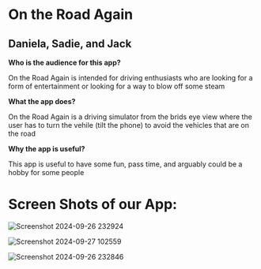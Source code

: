 # On the Road Again
## Daniela, Sadie, and Jack


**Who is the audience for this app?**

On the Road Again is intended for driving enthusiasts who are looking
for a form of entertainment or looking for a way to blow off some steam

**What the app does?**

On the Road Again is a driving simulator from the brids eye view where the user has to 
turn the vehile (tilt the phone) to avoid the vehicles that are on the road

**Why the app is useful?**

This app is useful to have some fun, pass time, and arguably could be a hobby for some 
people

# Screen Shots of our App: 
![Screenshot 2024-09-26 232924](https://github.com/user-attachments/assets/27008d07-d87a-4273-9672-feaf03c427c3)


![Screenshot 2024-09-27 102559](https://github.com/user-attachments/assets/8557418a-ebee-4a9f-90f5-fb4d0f759384)


![Screenshot 2024-09-26 232846](https://github.com/user-attachments/assets/f2a5f1a9-f239-4f75-8e72-0bfc9ecaacb4)


